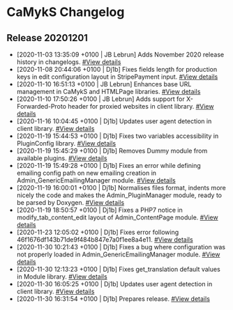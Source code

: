 # CaMykS Changelog
## Release 20201201

* [2020-11-03 13:35:09 +0100 | JB Lebrun] Adds November 2020 release history in changelogs. [#View details](https://github.com/Dj1b/CaMykS/commit/1a7630ece7677f7e9d139863e5bf2afce4c4215e)
* [2020-11-08 20:44:06 +0100 | Dj1b] Fixes fields length for production keys in edit configuration layout in StripePayment input. [#View details](https://github.com/Dj1b/CaMykS/commit/cdc64e15650be56343a7c49eb4a5a1ab4be4509a)
* [2020-11-10 16:51:13 +0100 | JB Lebrun] Enhances base URL management in CaMykS and HTMLPage libraries. [#View details](https://github.com/Dj1b/CaMykS/commit/a8b852d9c1e997a6fb23b3984feeafb9da761463)
* [2020-11-10 17:50:26 +0100 | JB Lebrun] Adds support for X-Forwarded-Proto header for proxied websites in client library. [#View details](https://github.com/Dj1b/CaMykS/commit/d1a9e64fd74575cb5b47aeaf521cab7ede3dd250)
* [2020-11-16 10:04:45 +0100 | Dj1b] Updates user agent detection in client library. [#View details](https://github.com/Dj1b/CaMykS/commit/c091aa4659da2b00582ca25b2df20cfae206a74c)
* [2020-11-19 15:44:53 +0100 | Dj1b] Fixes two variables accessibility in PluginConfig library. [#View details](https://github.com/Dj1b/CaMykS/commit/dbfcb1bf7ce756c35d2dc8a3d275bdc690886769)
* [2020-11-19 15:45:29 +0100 | Dj1b] Removes Dummy module from available plugins. [#View details](https://github.com/Dj1b/CaMykS/commit/41c646c0f0747b7957c0f67a9b084dc86743762b)
* [2020-11-19 15:49:28 +0100 | Dj1b] Fixes an error while defining emailing config path on new emailing creation in Admin_GenericEmailingManager module. [#View details](https://github.com/Dj1b/CaMykS/commit/451d7a6501eb6fd11f758f976c6e03583029c5fb)
* [2020-11-19 16:00:01 +0100 | Dj1b] Normalises files format, indents more nicely the code and makes the Admin_PluginManager module, ready to be parsed by Doxygen. [#View details](https://github.com/Dj1b/CaMykS/commit/28a65f418649299a1c49651a1dc0252a18882787)
* [2020-11-19 18:50:57 +0100 | Dj1b] Fixes a PHP7 notice in modify_tab_content_edit layout of Admin_ContentPage module. [#View details](https://github.com/Dj1b/CaMykS/commit/46f1676df143b71de9f484b847e7a0f1ee8a4e11)
* [2020-11-23 12:05:02 +0100 | Dj1b] Fixes error following 46f1676df143b71de9f484b847e7a0f1ee8a4e11. [#View details](https://github.com/Dj1b/CaMykS/commit/7d90af3d8ee0ed67501b4fd87114938e1b268d3e)
* [2020-11-30 10:21:43 +0100 | Dj1b] Fixes a bug where configuration was not properly loaded in Admin_GenericEmailingManager module. [#View details](https://github.com/Dj1b/CaMykS/commit/82c71fe282fddf715635ecffafc9e1eafaf98310)
* [2020-11-30 12:13:23 +0100 | Dj1b] Fixes get_translation default values in Module library. [#View details](https://github.com/Dj1b/CaMykS/commit/c903764e4153655a9b5c1176d139118c047800f2)
* [2020-11-30 16:05:25 +0100 | Dj1b] Updates user agent detection in client library. [#View details](https://github.com/Dj1b/CaMykS/commit/262f91c05bd919f6c9a8f3a7efce7c56444253e9)
* [2020-11-30 16:31:54 +0100 | Dj1b] Prepares release. [#View details](https://github.com/Dj1b/CaMykS/commit/90be563551e73a6c9bf28b3335f113323efab118)
